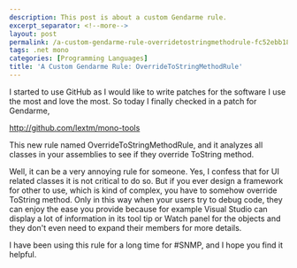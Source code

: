```yaml
---
description: This post is about a custom Gendarme rule.
excerpt_separator: <!--more-->
layout: post
permalink: /a-custom-gendarme-rule-overridetostringmethodrule-fc52ebb18c78
tags: .net mono
categories: [Programming Languages]
title: 'A Custom Gendarme Rule: OverrideToStringMethodRule'
---
```

I started to use GitHub as I would like to write patches for the software I use the most and love the most. So today I finally checked in a patch for Gendarme,

http://github.com/lextm/mono-tools
<!--more-->

This new rule named OverrideToStringMethodRule, and it analyzes all classes in your assemblies to see if they override ToString method.

Well, it can be a very annoying rule for someone. Yes, I confess that for UI related classes it is not critical to do so. But if you ever design a framework for other to use, which is kind of complex, you have to somehow override ToString method. Only in this way when your users try to debug code, they can enjoy the ease you provide because for example Visual Studio can display a lot of information in its tool tip or Watch panel for the objects and they don't even need to expand their members for more details.

I have been using this rule for a long time for #SNMP, and I hope you find it helpful.
